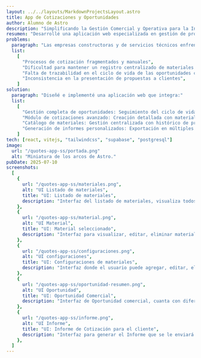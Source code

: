 ```yaml
---
layout: ../../layouts/MarkdownProjectsLayout.astro
title: App de Cotizaciones y Oportunidades
author: Alumno de Astro
description: "Simplificando la Gestión Comercial y Operativa para la Industria de la Construcción"
resumen: "Desarrollé una aplicación web especializada en gestión de proyectos para empresas del sector construcción y servicios técnicos, con foco inicial en un módulo de cotizaciones completo y escalable."
problems:
  paragraph: "Las empresas constructoras y de servicios técnicos enfrentan desafíos significativos en la gestión de sus oportunidades comerciales:"
  list:
    [
      "Procesos de cotización fragmentados y manuales",
      "Dificultad para mantener un registro centralizado de materiales y precios",
      "Falta de trazabilidad en el ciclo de vida de las oportunidades comerciales",
      "Inconsistencia en la presentación de propuestas a clientes",
    ]
solution:
  paragraph: "Diseñé e implementé una aplicación web que integra:"
  list:
    [
      "Gestión completa de oportunidades: Seguimiento del ciclo de vida comercial desde la identificación hasta el cierre",
      "Módulo de cotizaciones avanzado: Creación detallada con materiales, mano de obra, subcontratos y otros costos",
      "Catálogo de materiales: Gestión centralizada con histórico de precios y categorización jerárquica",
      "Generación de informes personalizados: Exportación en múltiples formatos y con diferentes niveles de detalle",
    ]
tech: [react, vitejs, "tailwindcss", "supabase", "postgresql"]
image:
  url: "/quotes-app-ss/portada.png"
  alt: "Miniatura de los arcos de Astro."
pubDate: 2025-07-10
screenshots:
  [
    {
      url: "/quotes-app-ss/materiales.png",
      alt: "UI Listado de materiales",
      title: "UI: Listado de materiales",
      description: "Interfaz del listado de materiales, visualiza todos los materiales de la base de datos, y busca por descripción"
    },
    {
      url: "/quotes-app-ss/material.png",
      alt: "UI Material",
      title: "UI: Material seleccionado",
      description: "Interfaz para visualizar, editar, eliminar materiales, tambien permite navegar a los precios para su edición."
    },
    {
      url: "/quotes-app-ss/configuraciones.png",
      alt: "UI configuraciones",
      title: "UI: Configuraciones de materiales",
      description: "Interfaz donde el usuario puede agregar, editar, eliminar configuraciones de los materiales"
    },
    {
      url: "/quotes-app-ss/oportunidad-resumen.png",
      alt: "UI Oportunidad",
      title: "UI: Oportunidad Comercial",
      description: "Interfaz de Oportunidad comercial, cuanta con diferentes pestañas para navegar esntre la oportunidad completa. Muestra la pantalla de resumen, con los datos necesario para visualizar el status de la oportunidad"
    },
    {
      url: "/quotes-app-ss/informe.png",
      alt: "UI Informe",
      title: "UI: Informe de Cotización para el cliente",
      description: "Interfaz para generar el Informe que se le enviará al cliente. Tiene diversas confoguraciones para adaptarla a la necesidad o exigencia de información"
    },
  ]
---
```

